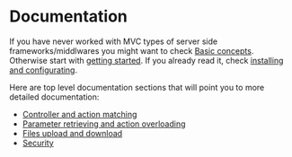 ﻿---
Author: stanac
CreatedDate: 2017-04-13
Title: Documentation
RenderTitle: false
IsHtml: false
---

# Documentation

If you have never worked with MVC types of server side frameworks/middlwares 
you might want to check <a href="/#/docs/basic-concepts">Basic concepts</a>. 
Otherwise start with 
[getting started](/#/getting-started). If you already read it, 
check [installing and configurating](/#/docs/install-and-configure).

Here are top level documentation sections that will point you to more detailed documentation:
- [Controller and action matching](/#/docs/controller-and-action-matching)
- [Parameter retrieving and action overloading](/#/docs/parameter-retrieving)
- [Files upload and download](/#/docs/files-upload-and-download)
- [Security](/#/docs/security)